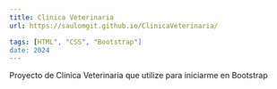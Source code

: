 ```yaml
---
title: Clinica Veterinaria
url: https://saulomgit.github.io/ClinicaVeterinaria/

tags: [HTML", "CSS", "Bootstrap"]
date: 2024
---
```


Proyecto de Clinica Veterinaria que utilize para iniciarme en Bootstrap
